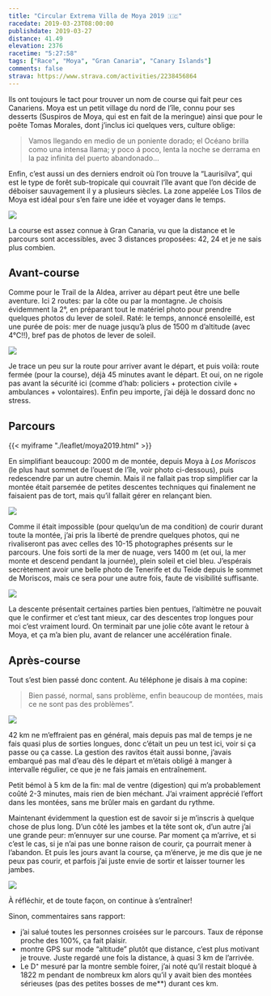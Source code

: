 ```yaml
---
title: "Circular Extrema Villa de Moya 2019 🇮🇨"
racedate: 2019-03-23T08:00:00
publishdate: 2019-03-27
distance: 41.49
elevation: 2376
racetime: "5:27:58"
tags: ["Race", "Moya", "Gran Canaria", "Canary Islands"]
comments: false
strava: https://www.strava.com/activities/2238456864
---
```


Ils ont toujours le tact pour trouver un nom de course qui fait peur ces Canariens.
Moya est un petit village du nord de l’île, connu pour ses desserts (Suspiros de Moya, qui est en fait de la meringue) ainsi que pour le poête Tomas Morales, dont j’inclus ici quelques vers, culture oblige:

> Vamos llegando en medio de un poniente dorado;
> el Océano brilla como una intensa llama;
> y poco á poco, lenta la noche se derrama
> en la paz infinita del puerto abandonado…

Enfin, c’est aussi un des derniers endroit où l’on trouve la “Laurisilva“, qui est le type de forêt sub-tropicale qui couvrait l’île avant que l’on décide de déboiser sauvagement il y a plusieurs siècles. La zone appelée Los Tilos de Moya est idéal pour s’en faire une idée et voyager dans le temps.

![](./images/moya01.jpg)

La course est assez connue à Gran Canaria, vu que la distance et le parcours sont accessibles, avec 3 distances proposées: 42, 24 et je ne sais plus combien.

## Avant-course

Comme pour le Trail de la Aldea, arriver au départ peut être une belle aventure. Ici 2 routes: par la côte ou par la montagne. Je choisis évidemment la 2°, en préparant tout le matériel photo pour prendre quelques photos du lever de soleil. Raté: le temps, annoncé ensoleillé, est une purée de pois: mer de nuage jusqu’à plus de 1500 m d’altitude (avec 4°C!!), bref pas de photos de lever de soleil.

![](./images/moya02.jpg)

Je trace un peu sur la route pour arriver avant le départ, et puis voilà: route fermée (pour la course), déjà 45 minutes avant le départ. Et oui, on ne rigole pas avant la sécurité ici (comme d’hab: policiers + protection civile + ambulances + volontaires). Enfin peu importe, j’ai déjà le dossard donc no stress.

## Parcours

{{< myiframe "./leaflet/moya2019.html" >}}

En simplifiant beaucoup: 2000 m de montée, depuis Moya à _Los Moriscos_ (le plus haut sommet de l’ouest de l’île, voir photo ci-dessous), puis redescendre par un autre chemin.
Mais il ne fallait pas trop simplifier car la montée était parsemée de petites descentes techniques qui finalement ne faisaient pas de tort, mais qu’il fallait gérer en relançant bien.

![](./images/moya03.jpg)

Comme il était impossible (pour quelqu’un de ma condition) de courir durant toute la montée, j’ai pris la liberté de prendre quelques photos, qui ne rivaliseront pas avec celles des 10-15 photographes présents sur le parcours. Une fois sorti de la mer de nuage, vers 1400 m (et oui, la mer monte et descend pendant la journée), plein soleil et ciel bleu. J’espérais secrètement avoir une belle photo de Tenerife et du Teide depuis le sommet de Moriscos, mais ce sera pour une autre fois, faute de visibilité suffisante.

![](./images/moya04.jpg)

La descente présentait certaines parties bien pentues, l’altimètre ne pouvait que le confirmer et c’est tant mieux, car des descentes trop longues pour moi c’est vraiment lourd. On terminait par une jolie côte avant le retour à Moya, et ça m’a bien plu, avant de relancer une accélération finale.

## Après-course

Tout s’est bien passé donc content. Au téléphone je disais à ma copine:

> Bien passé, normal, sans problème, enfin beaucoup de montées, mais ce ne sont pas des problèmes”.

![](./images/moya05.jpg)

42 km ne m’effraient pas en général, mais depuis pas mal de temps je ne fais quasi plus de sorties longues, donc c’était un peu un test ici, voir si ça passe ou ça casse. La gestion des ravitos était aussi bonne, j’avais embarqué pas mal d’eau dès le départ et m’étais obligé à manger à intervalle régulier, ce que je ne fais jamais en entraînement.

Petit bémol à 5 km de la fin: mal de ventre (digestion) qui m’a probablement coûté 2-3 minutes, mais rien de bien méchant. J’ai vraiment apprécié l’effort dans les montées, sans me brûler mais en gardant du rythme.

Maintenant évidemment la question est de savoir si je m’inscris à quelque chose de plus long. D’un côté les jambes et la tête sont ok, d’un autre j’ai une grande peur: m’ennuyer sur une course. Par moment ça m’arrive, et si c’est le cas, si je n’ai pas une bonne raison de courir, ça pourrait mener à l’abandon. Et puis les jours avant la course, ça m’énerve, je me dis que je ne peux pas courir, et parfois j’ai juste envie de sortir et laisser tourner les jambes.

![](./images/moya06.jpg)

À réfléchir, et de toute façon, on continue à s’entraîner!

Sinon, commentaires sans rapport:
- j’ai salué toutes les personnes croisées sur le parcours. Taux de réponse proche des 100%, ça fait plaisir.
- montre GPS sur mode “altitude” plutôt que distance, c’est plus motivant je trouve. Juste regardé une fois la distance, à quasi 3 km de l’arrivée.
- Le D⁺ mesuré par la montre semble foirer, j’ai noté qu’il restait bloqué à 1822 m pendant de nombreux km alors qu’il y avait bien des montées sérieuses (pas des petites bosses de me**) durant ces km.